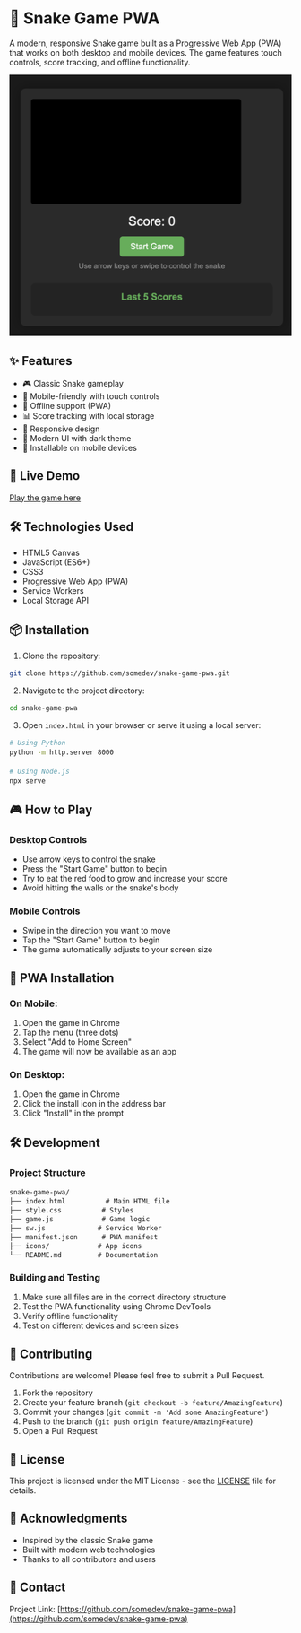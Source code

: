 # 🐍 Snake Game PWA

A modern, responsive Snake game built as a Progressive Web App (PWA) that works on both desktop and mobile devices. The game features touch controls, score tracking, and offline functionality.

![Snake Game Screenshot](screenshot.png)

## ✨ Features

- 🎮 Classic Snake gameplay
- 📱 Mobile-friendly with touch controls
- 💾 Offline support (PWA)
- 📊 Score tracking with local storage
- 🎯 Responsive design
- 🎨 Modern UI with dark theme
- 📱 Installable on mobile devices

## 🚀 Live Demo

[Play the game here](https://somedev.github.io/snake-js)

## 🛠️ Technologies Used

- HTML5 Canvas
- JavaScript (ES6+)
- CSS3
- Progressive Web App (PWA)
- Service Workers
- Local Storage API

## 📦 Installation

1. Clone the repository:
```bash
git clone https://github.com/somedev/snake-game-pwa.git
```

2. Navigate to the project directory:
```bash
cd snake-game-pwa
```

3. Open `index.html` in your browser or serve it using a local server:
```bash
# Using Python
python -m http.server 8000

# Using Node.js
npx serve
```

## 🎮 How to Play

### Desktop Controls
- Use arrow keys to control the snake
- Press the "Start Game" button to begin
- Try to eat the red food to grow and increase your score
- Avoid hitting the walls or the snake's body

### Mobile Controls
- Swipe in the direction you want to move
- Tap the "Start Game" button to begin
- The game automatically adjusts to your screen size

## 📱 PWA Installation

### On Mobile:
1. Open the game in Chrome
2. Tap the menu (three dots)
3. Select "Add to Home Screen"
4. The game will now be available as an app

### On Desktop:
1. Open the game in Chrome
2. Click the install icon in the address bar
3. Click "Install" in the prompt

## 🛠️ Development

### Project Structure
```
snake-game-pwa/
├── index.html          # Main HTML file
├── style.css          # Styles
├── game.js            # Game logic
├── sw.js             # Service Worker
├── manifest.json      # PWA manifest
├── icons/            # App icons
└── README.md         # Documentation
```

### Building and Testing
1. Make sure all files are in the correct directory structure
2. Test the PWA functionality using Chrome DevTools
3. Verify offline functionality
4. Test on different devices and screen sizes

## 🤝 Contributing

Contributions are welcome! Please feel free to submit a Pull Request.

1. Fork the repository
2. Create your feature branch (`git checkout -b feature/AmazingFeature`)
3. Commit your changes (`git commit -m 'Add some AmazingFeature'`)
4. Push to the branch (`git push origin feature/AmazingFeature`)
5. Open a Pull Request

## 📝 License

This project is licensed under the MIT License - see the [LICENSE](LICENSE) file for details.

## 🙏 Acknowledgments

- Inspired by the classic Snake game
- Built with modern web technologies
- Thanks to all contributors and users

## 📧 Contact

Project Link: [https://github.com/somedev/snake-game-pwa](https://github.com/somedev/snake-game-pwa) 
